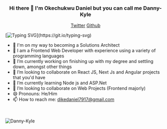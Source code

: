 <h3 align="center"> Hi there 👋 I'm Okechukwu Daniel but you can call me Danny-Kyle </h3>

<p align="center">
  <a href="https://twitter.com/d_kyle616">Twitter</a>
  <a href="https://github.com/Danny-Kyle">Github</a>
</p>

[![Typing SVG](https://readme-typing-svg.herokuapp.com?font=comfortaa&color=016EEA&size=24&width=600&lines=Welcome+to+my+github+!!!;I+am+a+Software+Engineer,;and+Aspiring+Solutions+Architect.;Nice+to+meet+you!...)](https://git.io/typing-svg)

- 🔭 I'm on my way to becoming a Solutions Architect
- 🔭 I am a Frontend Web Developer with experience using a variety of programming languages
- 🔭 I’m currently working on finishing up with my degree and settling down, amongst other things
- 👯 I’m looking to collaborate on React JS, Next Js and Angular projects that you'd have
- 🌱 I’m currently learning Node js and ASP.Net
- 👯 I’m looking to collaborate on Web Projects (Frontend majorly)
- 😄 Pronouns: He/Him
- 📫 How to reach me: dikedaniel7917@gmail.com

<br>
<p><img align="center" src="https://github-readme-streak-stats.herokuapp.com/?user=Danny-Kyle&theme=dark&background=0d1117&date_format=M%20j%5B%2C%20Y%5D" alt="Danny-Kyle" /></p>

<!--
<h3>Statistical Data :-</h3>
<p><img align="center"
    src="https://github-readme-stats.vercel.app/api/top-langs?username=Danny-Kyle&show_icons=true&locale=en&bg_color=0d1117&text_color=ffffff&layout=compact"
    alt="Danny-Kyle" 
    bg_color=#808080/></p>

<br>

<p>[![Danny Kyle's GitHub stats](https://github-readme-stats.vercel.app/api?username=Danny-Kyle)](https://github.com/Danny-Kyle/github-readme-stats)</p>

<p>&nbsp;<img align="center" src="https://github-readme-stats.vercel.app/api?username=Danny-Kyle&show_icons=true&locale=en&bg_color=0d1117&text_color=ffffff&repo=convoychat"
    alt="Danny-Kyle" /></p>

<br>

**Danny-Kyle/Danny-Kyle** is a ✨ _special_ ✨ repository because its `README.md` (this file) appears on your GitHub profile.

Here are some ideas to get you started:

<a href="https://sarahdayan.dev/">Website</a> •
  <a href="https://frontstuff.io/">Blog</a> •

- 🔭 I’m currently working on ...
- 🌱 I’m currently learning ...
- 👯 I’m looking to collaborate on ...
- 🤔 I’m looking for help with ...
- 💬 Ask me about ...
- 📫 How to reach me: ...
- 😄 Pronouns: ...
- ⚡ Fun fact: ...
-->
